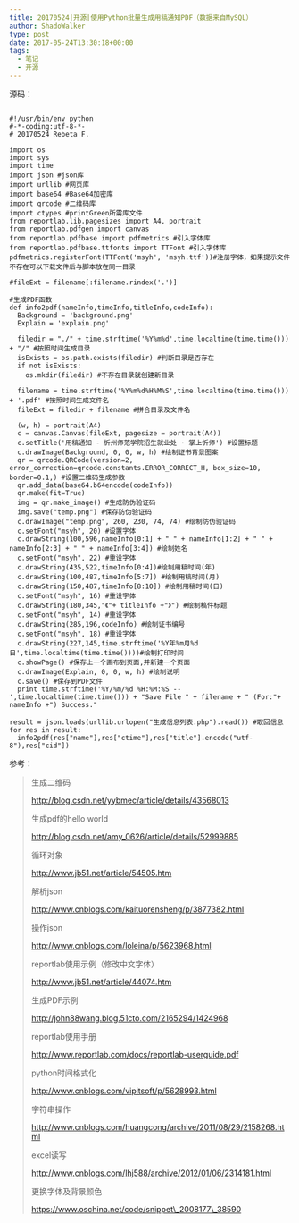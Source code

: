 ```yaml
---
title: 20170524|开源|使用Python批量生成用稿通知PDF（数据来自MySQL）
author: ShadoWalker
type: post
date: 2017-05-24T13:30:18+00:00
tags:
  - 笔记
  - 开源
---
```


源码：

```go-html-template

#!/usr/bin/env python
#-*-coding:utf-8-*-
# 20170524 Rebeta F.
  
import os
import sys
import time
import json #json库
import urllib #网页库
import base64 #Base64加密库
import qrcode #二维码库
import ctypes #printGreen所需库文件
from reportlab.lib.pagesizes import A4, portrait
from reportlab.pdfgen import canvas
from reportlab.pdfbase import pdfmetrics #引入字体库
from reportlab.pdfbase.ttfonts import TTFont #引入字体库
pdfmetrics.registerFont(TTFont('msyh', 'msyh.ttf'))#注册字体，如果提示文件不存在可以下载文件后与脚本放在同一目录
  
#fileExt = filename[:filename.rindex('.')]

#生成PDF函数
def info2pdf(nameInfo,timeInfo,titleInfo,codeInfo):
  Background = 'background.png'
  Explain = 'explain.png'

  filedir = "./" + time.strftime('%Y%m%d',time.localtime(time.time())) + "/" #按照时间生成目录
  isExists = os.path.exists(filedir) #判断目录是否存在
  if not isExists:
    os.mkdir(filedir) #不存在目录就创建新目录
  
  filename = time.strftime('%Y%m%d%H%M%S',time.localtime(time.time())) + '.pdf' #按照时间生成文件名
  fileExt = filedir + filename #拼合目录及文件名

  (w, h) = portrait(A4)
  c = canvas.Canvas(fileExt, pagesize = portrait(A4))
  c.setTitle('用稿通知 - 忻州师范学院招生就业处 · 掌上忻师') #设置标题
  c.drawImage(Background, 0, 0, w, h) #绘制证书背景图案
  qr = qrcode.QRCode(version=2, error_correction=qrcode.constants.ERROR_CORRECT_H, box_size=10, border=0.1,) #设置二维码生成参数
  qr.add_data(base64.b64encode(codeInfo))
  qr.make(fit=True)
  img = qr.make_image() #生成防伪验证码
  img.save("temp.png") #保存防伪验证码
  c.drawImage("temp.png", 260, 230, 74, 74) #绘制防伪验证码
  c.setFont("msyh", 20) #设置字体
  c.drawString(100,596,nameInfo[0:1] + " " + nameInfo[1:2] + " " + nameInfo[2:3] + " " + nameInfo[3:4]) #绘制姓名
  c.setFont("msyh", 22) #重设字体
  c.drawString(435,522,timeInfo[0:4])#绘制用稿时间(年)
  c.drawString(100,487,timeInfo[5:7]) #绘制用稿时间(月)
  c.drawString(150,487,timeInfo[8:10]) #绘制用稿时间(日)
  c.setFont("msyh", 16) #重设字体
  c.drawString(180,345,"《"+ titleInfo +"》") #绘制稿件标题
  c.setFont("msyh", 14) #重设字体
  c.drawString(285,196,codeInfo) #绘制证书编号
  c.setFont("msyh", 18) #重设字体
  c.drawString(227,145,time.strftime('%Y年%m月%d日',time.localtime(time.time())))#绘制打印时间
  c.showPage() #保存上一个画布到页面,并新建一个页面
  c.drawImage(Explain, 0, 0, w, h) #绘制说明
  c.save() #保存到PDF文件
  print time.strftime('%Y/%m/%d %H:%M:%S --',time.localtime(time.time())) + "Save File " + filename + " (For:"+ nameInfo +") Success."

result = json.loads(urllib.urlopen("生成信息列表.php").read()) #取回信息
for res in result:
  info2pdf(res["name"],res["ctime"],res["title"].encode("utf-8"),res["cid"])
```

参考：

> 生成二维码
> 
> http://blog.csdn.net/yybmec/article/details/43568013
> 
> 生成pdf的hello world
> 
> http://blog.csdn.net/amy_0626/article/details/52999885
> 
> 循环对象
> 
> http://www.jb51.net/article/54505.htm
> 
> 解析json
> 
> http://www.cnblogs.com/kaituorensheng/p/3877382.html
> 
> 操作json
> 
> http://www.cnblogs.com/loleina/p/5623968.html
> 
> reportlab使用示例（修改中文字体）
> 
> http://www.jb51.net/article/44074.htm
> 
> 生成PDF示例
> 
> http://john88wang.blog.51cto.com/2165294/1424968
> 
> reportlab使用手册
> 
> http://www.reportlab.com/docs/reportlab-userguide.pdf
> 
> python时间格式化
> 
> http://www.cnblogs.com/vipitsoft/p/5628993.html
> 
> 字符串操作
> 
> http://www.cnblogs.com/huangcong/archive/2011/08/29/2158268.html
> 
> excel读写
> 
> http://www.cnblogs.com/lhj588/archive/2012/01/06/2314181.html
> 
> 更换字体及背景颜色
> 
> https://www.oschina.net/code/snippet\_2008177\_38590

&nbsp;